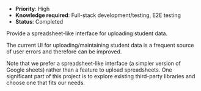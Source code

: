 * **Priority**: High
* **Knowledge required**: Full-stack development/testing, E2E testing
* **Status**: Completed

Provide a spreadsheet-like interface for uploading student data.

The current UI for uploading/maintaining student data is a frequent source of user errors and therefore can be improved.

Note that we prefer a spreadsheet-like interface (a simpler version of Google sheets) rather than a feature to upload spreadsheets. One significant part of this project is to explore existing third-party libraries and choose one that fits our needs.
